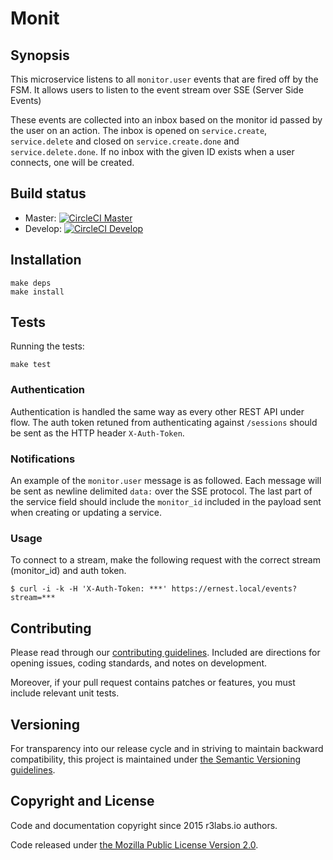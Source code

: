 # Monit

## Synopsis

This microservice listens to all `monitor.user` events that are fired off by the FSM. It allows users to listen to the event stream over SSE (Server Side Events)

These events are collected into an inbox based on the monitor id passed by the user on an action. The inbox is opened on `service.create`, `service.delete` and closed on `service.create.done` and `service.delete.done`. If no inbox with the given ID exists when a user connects, one will be created.

## Build status

* Master: [![CircleCI Master](https://circleci.com/gh/ErnestIO/monit/tree/master.svg?style=svg)](https://circleci.com/gh/ErnestIO/monit/tree/master)
* Develop: [![CircleCI Develop](https://circleci.com/gh/ErnestIO/monit/tree/develop.svg?style=svg)](https://circleci.com/gh/ErnestIO/monit/tree/develop)


## Installation

```
make deps
make install
```

## Tests

Running the tests:
```
make test
```

### Authentication

Authentication is handled the same way as every other REST API under flow. The auth token retuned from authenticating against `/sessions` should be sent as the HTTP header `X-Auth-Token`.

### Notifications

An example of the `monitor.user` message is as followed. Each message will be sent as newline delimited `data:` over the SSE protocol. The last part of the service field should include the `monitor_id` included in the payload sent when creating or updating a service.

### Usage

To connect to a stream, make the following request with the correct stream (monitor_id) and auth token.

```
$ curl -i -k -H 'X-Auth-Token: ***' https://ernest.local/events?stream=***
```


## Contributing

Please read through our
[contributing guidelines](CONTRIBUTING.md).
Included are directions for opening issues, coding standards, and notes on
development.

Moreover, if your pull request contains patches or features, you must include
relevant unit tests.

## Versioning

For transparency into our release cycle and in striving to maintain backward
compatibility, this project is maintained under [the Semantic Versioning guidelines](http://semver.org/).

## Copyright and License

Code and documentation copyright since 2015 r3labs.io authors.

Code released under
[the Mozilla Public License Version 2.0](LICENSE).
